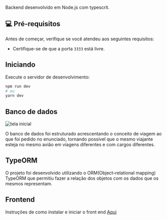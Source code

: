 Backend desenvolvido em Node.js com typescrit.

## 💻 Pré-requisitos

Antes de começar, verifique se você atendeu aos seguintes requisitos:

* Certifique-se de que a porta `3333` está livre.


## Iniciando

Execute o servidor de desenvolvimento:

```bash
npm run dev
# ou
yarn dev
```


## Banco de dados

<img src="./public/tela-inicial.png" alt="tela inicial">

O banco de dados foi estruturado acrescentando o conceito de viagem ao que foi pedido no enunciado, 
tornando possível que o mesmo viajante esteja no mesmo avião em viagens diferentes e com cargos diferentes. 


## TypeORM

O projeto foi desenvolvido utilizando o ORM(Object–relational mapping) TypeORM que permitiu fazer a relação dos objetos com os dados que os mesmos representam.


## Frontend

Instruções de como instalar e iniciar o front end <a href="../frontend/README.md">Aqui</a>
